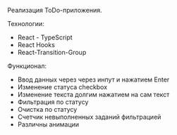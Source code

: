 Реализация ToDo-приложения.

Технологии:

-   React - TypeScript
-   React Hooks
-   React-Transition-Group

Функционал:

-   Ввод данных через через инпут и нажатием Enter
-   Изменение статуса checkbox
-   Изменение текста долгим нажатием на сам текст
-   Фильтрация по статусу
-   Очистка по статусу
-   Счетчик невыполненных заданий фильтрацией
-   Различны анимации
